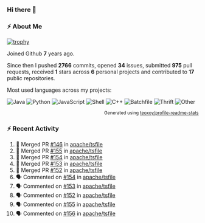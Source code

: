 ### Hi there 👋

### :zap: About Me

[![trophy](https://github-profile-trophy.vercel.app/?username=HTHou&theme=onedark)](https://github.com/ryo-ma/github-profile-trophy)
   
Joined Github **7** years ago.

Since then I pushed **2766** commits, opened **34** issues, submitted **975** pull requests, received **1** stars across **6** personal projects and contributed to **17** public repositories.

Most used languages across my projects:

![Java](https://img.shields.io/static/v1?style=flat-square&label=%E2%A0%80&color=555&labelColor=%23b07219&message=Java%EF%B8%B196.4%25)
![Python](https://img.shields.io/static/v1?style=flat-square&label=%E2%A0%80&color=555&labelColor=%233572A5&message=Python%EF%B8%B10.8%25)
![JavaScript](https://img.shields.io/static/v1?style=flat-square&label=%E2%A0%80&color=555&labelColor=%23f1e05a&message=JavaScript%EF%B8%B10.6%25)
![Shell](https://img.shields.io/static/v1?style=flat-square&label=%E2%A0%80&color=555&labelColor=%2389e051&message=Shell%EF%B8%B10.4%25)
![C++](https://img.shields.io/static/v1?style=flat-square&label=%E2%A0%80&color=555&labelColor=%23f34b7d&message=C%2B%2B%EF%B8%B10.4%25)
![Batchfile](https://img.shields.io/static/v1?style=flat-square&label=%E2%A0%80&color=555&labelColor=%23C1F12E&message=Batchfile%EF%B8%B10.3%25)
![Thrift](https://img.shields.io/static/v1?style=flat-square&label=%E2%A0%80&color=555&labelColor=%23D12127&message=Thrift%EF%B8%B10.2%25)
![Other](https://img.shields.io/static/v1?style=flat-square&label=%E2%A0%80&color=555&labelColor=%23ededed&message=Other%EF%B8%B10.4%25)

<p align="right"><sub>Generated using <a href="https://github.com/marketplace/actions/profile-readme-stats">teoxoy/profile-readme-stats</a></sub></p>


<!--![](https://github.com/HTHou/HTHou/blob/output/github-contribution-grid-snake.svg)-->

<!--![Haonan Hou's github stats](https://github-readme-stats.vercel.app/api?username=HTHou&count_private=true&show_icons=true&theme=onedark)-->

<!--![Haonan Hou's wakatime stats](https://github-readme-stats.vercel.app/api/wakatime?username=HTHou&layout=compact&theme=onedark)-->

<!--![Top Langs](https://github-readme-stats.vercel.app/api/top-langs/?username=HTHou&theme=onedark&layout=compact)-->

### :zap: Recent Activity
<!--START_SECTION:activity-->
1. 🎉 Merged PR [#146](https://github.com/apache/tsfile/pull/146) in [apache/tsfile](https://github.com/apache/tsfile)
2. 🎉 Merged PR [#155](https://github.com/apache/tsfile/pull/155) in [apache/tsfile](https://github.com/apache/tsfile)
3. 🎉 Merged PR [#154](https://github.com/apache/tsfile/pull/154) in [apache/tsfile](https://github.com/apache/tsfile)
4. 🎉 Merged PR [#153](https://github.com/apache/tsfile/pull/153) in [apache/tsfile](https://github.com/apache/tsfile)
5. 🎉 Merged PR [#152](https://github.com/apache/tsfile/pull/152) in [apache/tsfile](https://github.com/apache/tsfile)
6. 🗣 Commented on [#154](https://github.com/apache/tsfile/pull/154#issuecomment-2210596644) in [apache/tsfile](https://github.com/apache/tsfile)
7. 🗣 Commented on [#153](https://github.com/apache/tsfile/pull/153#issuecomment-2210593138) in [apache/tsfile](https://github.com/apache/tsfile)
8. 🗣 Commented on [#152](https://github.com/apache/tsfile/pull/152#issuecomment-2210581495) in [apache/tsfile](https://github.com/apache/tsfile)
9. 🗣 Commented on [#155](https://github.com/apache/tsfile/pull/155#issuecomment-2210579993) in [apache/tsfile](https://github.com/apache/tsfile)
10. 🗣 Commented on [#156](https://github.com/apache/tsfile/pull/156#issuecomment-2210579471) in [apache/tsfile](https://github.com/apache/tsfile)
<!--END_SECTION:activity-->

<!--
**HTHou/HTHou** is a ✨ _special_ ✨ repository because its `README.md` (this file) appears on your GitHub profile.

Here are some ideas to get you started:

- 🔭 I’m currently working on ...
- 🌱 I’m currently learning ...
- 👯 I’m looking to collaborate on ...
- 🤔 I’m looking for help with ...
- 💬 Ask me about ...
- 📫 How to reach me: ...
- 😄 Pronouns: ...
- ⚡ Fun fact: ...
-->
